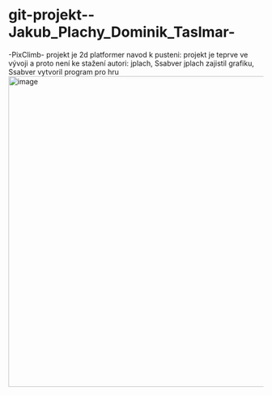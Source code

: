 # git-projekt--Jakub_Plachy_Dominik_Taslmar-
-PixClimb-
projekt je 2d platformer 
navod k pusteni: projekt je teprve ve vývoji a proto není ke stažení
autori: jplach, Ssabver
jplach zajistil grafiku, Ssabver vytvoril program pro hru
<img width="677" height="613" alt="image" src="https://github.com/user-attachments/assets/0119a0c8-d328-4ca8-aeff-2b22fddf54bc" />

